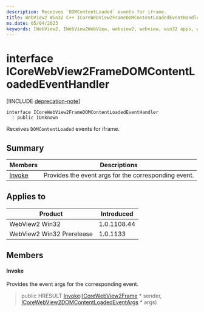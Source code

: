 ```yaml
---
description: Receives `DOMContentLoaded` events for iframe.
title: WebView2 Win32 C++ ICoreWebView2FrameDOMContentLoadedEventHandler
ms.date: 05/04/2023
keywords: IWebView2, IWebView2WebView, webview2, webview, win32 apps, win32, edge, ICoreWebView2, ICoreWebView2Controller, browser control, edge html, ICoreWebView2FrameDOMContentLoadedEventHandler
---
```


# interface ICoreWebView2FrameDOMContentLoadedEventHandler

[!INCLUDE [deprecation-note](../includes/deprecation-note.md)]

```
interface ICoreWebView2FrameDOMContentLoadedEventHandler
  : public IUnknown
```

Receives `DOMContentLoaded` events for iframe.

## Summary

 Members                        | Descriptions
--------------------------------|---------------------------------------------
[Invoke](#invoke) | Provides the event args for the corresponding event.

## Applies to

Product                         | Introduced
--------------------------------|---------------------------------------------
WebView2 Win32            |    1.0.1108.44
WebView2 Win32 Prerelease |    1.0.1133

## Members

#### Invoke

Provides the event args for the corresponding event.

> public HRESULT [Invoke](#invoke)([ICoreWebView2Frame](icorewebview2frame.md) * sender, [ICoreWebView2DOMContentLoadedEventArgs](icorewebview2domcontentloadedeventargs.md) * args)

